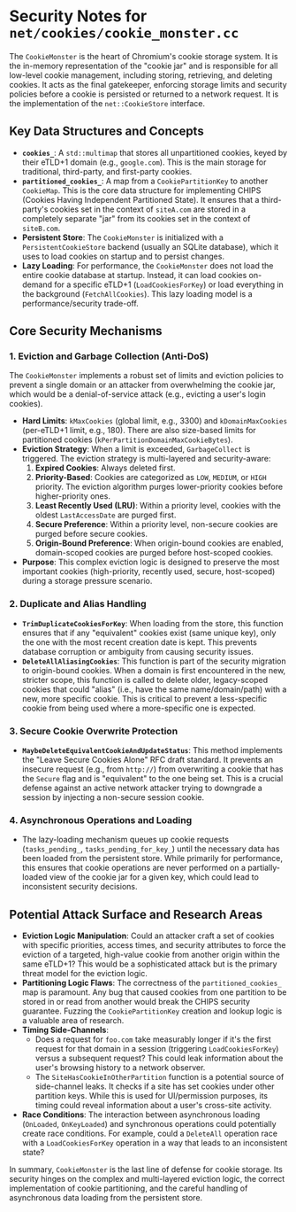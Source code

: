 # Security Notes for `net/cookies/cookie_monster.cc`

The `CookieMonster` is the heart of Chromium's cookie storage system. It is the in-memory representation of the "cookie jar" and is responsible for all low-level cookie management, including storing, retrieving, and deleting cookies. It acts as the final gatekeeper, enforcing storage limits and security policies before a cookie is persisted or returned to a network request. It is the implementation of the `net::CookieStore` interface.

## Key Data Structures and Concepts

*   **`cookies_`**: A `std::multimap` that stores all unpartitioned cookies, keyed by their eTLD+1 domain (e.g., `google.com`). This is the main storage for traditional, third-party, and first-party cookies.
*   **`partitioned_cookies_`**: A map from a `CookiePartitionKey` to another `CookieMap`. This is the core data structure for implementing CHIPS (Cookies Having Independent Partitioned State). It ensures that a third-party's cookies set in the context of `siteA.com` are stored in a completely separate "jar" from its cookies set in the context of `siteB.com`.
*   **Persistent Store**: The `CookieMonster` is initialized with a `PersistentCookieStore` backend (usually an SQLite database), which it uses to load cookies on startup and to persist changes.
*   **Lazy Loading**: For performance, the `CookieMonster` does not load the entire cookie database at startup. Instead, it can load cookies on-demand for a specific eTLD+1 (`LoadCookiesForKey`) or load everything in the background (`FetchAllCookies`). This lazy loading model is a performance/security trade-off.

## Core Security Mechanisms

### 1. Eviction and Garbage Collection (Anti-DoS)

The `CookieMonster` implements a robust set of limits and eviction policies to prevent a single domain or an attacker from overwhelming the cookie jar, which would be a denial-of-service attack (e.g., evicting a user's login cookies).

*   **Hard Limits**: `kMaxCookies` (global limit, e.g., 3300) and `kDomainMaxCookies` (per-eTLD+1 limit, e.g., 180). There are also size-based limits for partitioned cookies (`kPerPartitionDomainMaxCookieBytes`).
*   **Eviction Strategy**: When a limit is exceeded, `GarbageCollect` is triggered. The eviction strategy is multi-layered and security-aware:
    1.  **Expired Cookies**: Always deleted first.
    2.  **Priority-Based**: Cookies are categorized as `LOW`, `MEDIUM`, or `HIGH` priority. The eviction algorithm purges lower-priority cookies before higher-priority ones.
    3.  **Least Recently Used (LRU)**: Within a priority level, cookies with the oldest `LastAccessDate` are purged first.
    4.  **Secure Preference**: Within a priority level, non-secure cookies are purged before secure cookies.
    5.  **Origin-Bound Preference**: When origin-bound cookies are enabled, domain-scoped cookies are purged before host-scoped cookies.
*   **Purpose**: This complex eviction logic is designed to preserve the most important cookies (high-priority, recently used, secure, host-scoped) during a storage pressure scenario.

### 2. Duplicate and Alias Handling

*   **`TrimDuplicateCookiesForKey`**: When loading from the store, this function ensures that if any "equivalent" cookies exist (same unique key), only the one with the most recent creation date is kept. This prevents database corruption or ambiguity from causing security issues.
*   **`DeleteAllAliasingCookies`**: This function is part of the security migration to origin-bound cookies. When a domain is first encountered in the new, stricter scope, this function is called to delete older, legacy-scoped cookies that could "alias" (i.e., have the same name/domain/path) with a new, more specific cookie. This is critical to prevent a less-specific cookie from being used where a more-specific one is expected.

### 3. Secure Cookie Overwrite Protection

*   **`MaybeDeleteEquivalentCookieAndUpdateStatus`**: This method implements the "Leave Secure Cookies Alone" RFC draft standard. It prevents an insecure request (e.g., from `http://`) from overwriting a cookie that has the `Secure` flag and is "equivalent" to the one being set. This is a crucial defense against an active network attacker trying to downgrade a session by injecting a non-secure session cookie.

### 4. Asynchronous Operations and Loading

*   The lazy-loading mechanism queues up cookie requests (`tasks_pending_`, `tasks_pending_for_key_`) until the necessary data has been loaded from the persistent store. While primarily for performance, this ensures that cookie operations are never performed on a partially-loaded view of the cookie jar for a given key, which could lead to inconsistent security decisions.

## Potential Attack Surface and Research Areas

*   **Eviction Logic Manipulation**: Could an attacker craft a set of cookies with specific priorities, access times, and security attributes to force the eviction of a targeted, high-value cookie from another origin within the same eTLD+1? This would be a sophisticated attack but is the primary threat model for the eviction logic.
*   **Partitioning Logic Flaws**: The correctness of the `partitioned_cookies_` map is paramount. Any bug that caused cookies from one partition to be stored in or read from another would break the CHIPS security guarantee. Fuzzing the `CookiePartitionKey` creation and lookup logic is a valuable area of research.
*   **Timing Side-Channels**:
    *   Does a request for `foo.com` take measurably longer if it's the first request for that domain in a session (triggering `LoadCookiesForKey`) versus a subsequent request? This could leak information about the user's browsing history to a network observer.
    *   The `SiteHasCookieInOtherPartition` function is a potential source of side-channel leaks. It checks if a site has set cookies under other partition keys. While this is used for UI/permission purposes, its timing could reveal information about a user's cross-site activity.
*   **Race Conditions**: The interaction between asynchronous loading (`OnLoaded`, `OnKeyLoaded`) and synchronous operations could potentially create race conditions. For example, could a `DeleteAll` operation race with a `LoadCookiesForKey` operation in a way that leads to an inconsistent state?

In summary, `CookieMonster` is the last line of defense for cookie storage. Its security hinges on the complex and multi-layered eviction logic, the correct implementation of cookie partitioning, and the careful handling of asynchronous data loading from the persistent store.